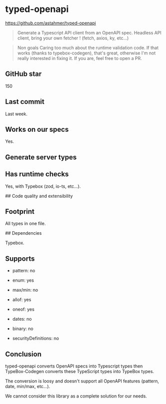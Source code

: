 # typed-openapi

https://github.com/astahmer/typed-openapi

> Generate a Typescript API client from an OpenAPI spec.
> Headless API client, bring your own fetcher ! (fetch, axios, ky, etc...)

> Non goals
> Caring too much about the runtime validation code. If that works (thanks to typebox-codegen),
> that's great, otherwise I'm not really interested in fixing it. If you are, feel free to open a PR.

## GitHub star

150

## Last commit

Last week.

## Works on our specs

Yes.

## Generate server types

## Has runtime checks

Yes, with Typebox (zod, io-ts, etc...).

## Code quality and extensibility

## Footprint

All types in one file.

## Dependencies

Typebox.

## Supports

- pattern: no

- enum: yes

- max/min: no

- allof: yes

- oneof: yes

- dates: no

- binary: no

- securityDefinitions: no

## Conclusion

typed-openapi converts OpenAPI specs into Typescript types then
TypeBox-Codegen converts these TypeScript types into TypeBox types.

The conversion is loosy and doesn't support all OpenAPI features
(pattern, date, min/max, etc...).

We cannot consider this library as a complete solution for our needs.

